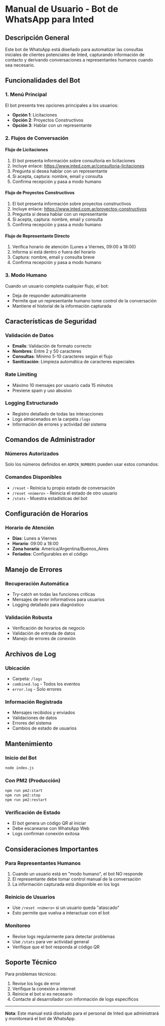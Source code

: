# Manual de Usuario - Bot de WhatsApp para Inted

## Descripción General

Este bot de WhatsApp está diseñado para automatizar las consultas iniciales de clientes potenciales de Inted, capturando información de contacto y derivando conversaciones a representantes humanos cuando sea necesario.

## Funcionalidades del Bot

### 1. Menú Principal
El bot presenta tres opciones principales a los usuarios:
- **Opción 1**: Licitaciones
- **Opción 2**: Proyectos Constructivos  
- **Opción 3**: Hablar con un representante

### 2. Flujos de Conversación

#### Flujo de Licitaciones
1. El bot presenta información sobre consultoría en licitaciones
2. Incluye enlace: https://www.inted.com.ar/consultoria-licitaciones
3. Pregunta si desea hablar con un representante
4. Si acepta, captura: nombre, email y consulta
5. Confirma recepción y pasa a modo humano

#### Flujo de Proyectos Constructivos
1. El bot presenta información sobre proyectos constructivos
2. Incluye enlace: https://www.inted.com.ar/proyectos-constructivos
3. Pregunta si desea hablar con un representante
4. Si acepta, captura: nombre, email y consulta
5. Confirma recepción y pasa a modo humano

#### Flujo de Representante Directo
1. Verifica horario de atención (Lunes a Viernes, 09:00 a 18:00)
2. Informa si está dentro o fuera del horario
3. Captura: nombre, email y consulta breve
4. Confirma recepción y pasa a modo humano

### 3. Modo Humano
Cuando un usuario completa cualquier flujo, el bot:
- Deja de responder automáticamente
- Permite que un representante humano tome control de la conversación
- Mantiene el historial de la información capturada

## Características de Seguridad

### Validación de Datos
- **Emails**: Validación de formato correcto
- **Nombres**: Entre 2 y 50 caracteres
- **Consultas**: Mínimo 5-10 caracteres según el flujo
- **Sanitización**: Limpieza automática de caracteres especiales

### Rate Limiting
- Máximo 10 mensajes por usuario cada 15 minutos
- Previene spam y uso abusivo

### Logging Estructurado
- Registro detallado de todas las interacciones
- Logs almacenados en la carpeta `/logs`
- Información de errores y actividad del sistema

## Comandos de Administrador

### Números Autorizados
Solo los números definidos en `ADMIN_NUMBERS` pueden usar estos comandos:

### Comandos Disponibles
- `/reset` - Reinicia tu propio estado de conversación
- `/reset <número>` - Reinicia el estado de otro usuario
- `/stats` - Muestra estadísticas del bot

## Configuración de Horarios

### Horario de Atención
- **Días**: Lunes a Viernes
- **Horario**: 09:00 a 18:00
- **Zona horaria**: America/Argentina/Buenos_Aires
- **Feriados**: Configurables en el código

## Manejo de Errores

### Recuperación Automática
- Try-catch en todas las funciones críticas
- Mensajes de error informativos para usuarios
- Logging detallado para diagnóstico

### Validación Robusta
- Verificación de horarios de negocio
- Validación de entrada de datos
- Manejo de errores de conexión

## Archivos de Log

### Ubicación
- Carpeta: `/logs`
- `combined.log` - Todos los eventos
- `error.log` - Solo errores

### Información Registrada
- Mensajes recibidos y enviados
- Validaciones de datos
- Errores del sistema
- Cambios de estado de usuarios

## Mantenimiento

### Inicio del Bot
```bash
node index.js
```

### Con PM2 (Producción)
```bash
npm run pm2:start
npm run pm2:stop
npm run pm2:restart
```

### Verificación de Estado
- El bot genera un código QR al iniciar
- Debe escanearse con WhatsApp Web
- Logs confirman conexión exitosa

## Consideraciones Importantes

### Para Representantes Humanos
1. Cuando un usuario está en "modo humano", el bot NO responde
2. El representante debe tomar control manual de la conversación
3. La información capturada está disponible en los logs

### Reinicio de Usuarios
- Use `/reset <número>` si un usuario queda "atascado"
- Esto permite que vuelva a interactuar con el bot

### Monitoreo
- Revise logs regularmente para detectar problemas
- Use `/stats` para ver actividad general
- Verifique que el bot responda al código QR

## Soporte Técnico

Para problemas técnicos:
1. Revise los logs de error
2. Verifique la conexión a internet
3. Reinicie el bot si es necesario
4. Contacte al desarrollador con información de logs específicos

---

**Nota**: Este manual está diseñado para el personal de Inted que administrará y monitoreará el bot de WhatsApp.